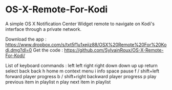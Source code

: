 # OS-X-Remote-For-Kodi
A simple OS X Notification Center Widget remote to navigate on Kodi's interface through a private network. 

Download the app : https://www.dropbox.com/s/txt5f1u1xejiz88/OSX%20Remote%20For%20Kodi.dmg?dl=0
Get the code : https://github.com/SylvainRoux/OS-X-Remote-For-Kodi/

List of keyboard commands :
  left                   left
  right                  right
  down                   down
  up                     up
  return                 select
  back                   back
  h                      home
  m                      context menu
  i                      info
  space                  pause
  f / shift+left         forward player progress
  b / shift+right        backward player progress
  p                      play previous item in playlist
  n                      play next item in playlist
